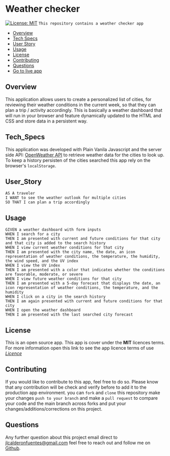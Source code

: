 # Weather checker
[![License: MIT](https://img.shields.io/badge/License-MIT-yellow.svg)](https://opensource.org/licenses/MIT)
```This repository contains a weather checker app```

* [Overview](#Overview)
* [Tech Specs](#Tech_Specs)
* [User Story](#User_Story)
* [Usage](#Usage)
* [License](#License)
* [Contributing](#Contributing)
* [Questions](#Questions)
* [Go to live app](https://jlcalderon.github.io/weatherchecker/)

## Overview
This application allows users to create a personalized list of cities, for reviewing their weather conditions in the current week, so that they can plan a trip / activity accordingly. This is basically a weather dashboard that will run in your browser and feature dynamically updated to the HTML and CSS and store data in a persistent way.

## Tech_Specs

This application was developed with Plain Vanila Javascript and the server side API: [OpenWeather API](https://openweathermap.org/api) to retrieve weather data for the cities to look up. To keep a history persisten of the cities searched this app rely on the browser's  `localStorage`.

## User_Story

```
AS A traveler
I WANT to see the weather outlook for multiple cities
SO THAT I can plan a trip accordingly
```

## Usage

```
GIVEN a weather dashboard with form inputs
WHEN I search for a city
THEN I am presented with current and future conditions for that city and that city is added to the search history
WHEN I view current weather conditions for that city
THEN I am presented with the city name, the date, an icon representation of weather conditions, the temperature, the humidity, the wind speed, and the UV index
WHEN I view the UV index
THEN I am presented with a color that indicates whether the conditions are favorable, moderate, or severe
WHEN I view future weather conditions for that city
THEN I am presented with a 5-day forecast that displays the date, an icon representation of weather conditions, the temperature, and the humidity
WHEN I click on a city in the search history
THEN I am again presented with current and future conditions for that city
WHEN I open the weather dashboard
THEN I am presented with the last searched city forecast
```

## License
This is an open source app. This app is cover under the **MIT** licences terms. For more information open this link to see the app licence terms of use [*Licence*](https://opensource.org/licenses/MIT)

## Contributing
If you would like to contribute to this app, feel free to do so. Please know that any contribution will be check and verify before to add it to the production app environment. you can `fork` and `clone` this repository make your changes `push to your branch` and make a `pull request` to compare your code and the main branch across forks and put your changes/additions/corrections on this project.

## Questions
Any further question about this project email direct to <jlcalderonfuentes@gmail.com> feel free to reach out and follow me on [Github](https://github.com/jlcalderon).
